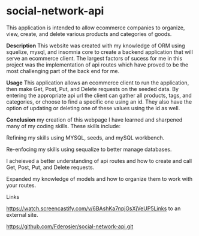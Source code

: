 # social-network-api
This application is intended to allow ecommerce companies to organize, view, create, and delete various products and categories of goods.

**Description**
This website was created with my knowledge of ORM using squelize, mysql, and insomnia core to create a backend application that will serve an ecommerce client. The largest factors of sucess for me in this project was the implementation of api routes which have proved to be the most challenging part of the back end for me.

**Usage**
This application allows an ecommerce client to run the application, then make Get, Post, Put, and Delete requests on the seeded data. By entering the appropriate api url the client can gather all products, tags, and categories, or choose to find a specific one using an id. They also have the option of updating or deleting one of these values using the id as well.

**Conclusion**
my creation of this webpage I have learned and sharpened many of my coding skills. These skills include:

Refining my skills using MYSQL, seeds, and mySQL workbench.

Re-enfocing my skills using sequalize to better manage databases.

I acheieved a better understanding of api routes and how to create and call Get, Post, Put, and Delete requests.

Expanded my knowledge of models and how to organize them to work with your routes.



Links

https://watch.screencastify.com/v/6BAshKa7npjGsXjVeUP5Links to an external site.

https://github.com/Fderosier/social-network-api.git